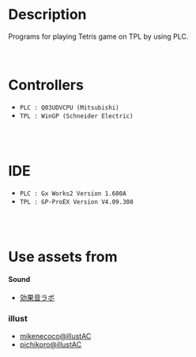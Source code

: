 # Description
Programs for playing Tetris game on TPL by using PLC.
<br />
<br />
<br />

# Controllers
- `PLC : Q03UDVCPU (Mitsubishi)`  
- `TPL : WinGP (Schneider Electric)`  
<br />
<br />

# IDE
- `PLC : Gx Works2 Version 1.600A`  
- `TPL : GP-ProEX Version V4.09.300`  
<br />
<br />


# Use assets from
#### Sound
- [効果音ラボ](https://soundeffect-lab.info/)  

### illust
- [mikenecoco@illustAC](https://www.ac-illust.com/main/profile.php?id=fT01xxmt&area=1)  
- [pichikoro@illustAC](https://www.ac-illust.com/main/profile.php?id=Lfn5so2Y&area=1)  
